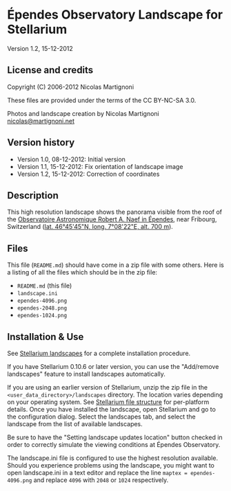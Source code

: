# Épendes Observatory Landscape for Stellarium

Version 1.2, 15-12-2012

## License and credits

Copyright (C) 2006-2012 Nicolas Martignoni

These files are provided under the terms of the CC BY-NC-SA 3.0.

Photos and landscape creation by Nicolas Martignoni <nicolas@martignoni.net>

## Version history

* Version 1.0, 08-12-2012: Initial version
* Version 1.1, 15-12-2012: Fix orientation of landscape image
* Version 1.2, 15-12-2012: Correction of coordinates

## Description

This high resolution landscape shows the panorama visible from the roof of the [Observatoire Astronomique Robert A. Naef in Épendes](http://www.observatoire-naef.ch/), near Fribourg, Switzerland ([lat. 46°45'45"N, long. 7°08'22"E, alt. 700 m](http://toolserver.org/~geohack/geohack.php?params=46.76236_N_7.13938_E)).

## Files

This file (`README.md`) should have come in a zip file with some others. Here is a listing of all the files which should be in the zip file:

*  `README.md` (this file)
*  `landscape.ini`
*  `ependes-4096.png`
*  `ependes-2048.png`
*  `ependes-1024.png`

## Installation & Use

See [Stellarium landscapes](http://www.stellarium.org/wiki/index.php/Landscapes) for a complete installation procedure.

If you have Stellarium 0.10.6 or later version, you can use the "Add/remove landscapes" feature to install landscapes automatically.

If you are using an earlier version of Stellarium, unzip the zip file in the `<user_data_directory>/landscapes` directory. The location varies depending on your operating system. See [Stellarium file structure](http://www.stellarium.org/doc/head/fileStructure.html) for per-platform details. Once you have installed the landscape, open Stellarium and go to the configuration dialog.  Select the landscapes tab, and select the landscape from the list of available landscapes.

Be sure to have the "Setting landscape updates location" button checked in order to correctly simulate the viewing conditions at Épendes Observatory.

The landscape.ini file is configured to use the highest resolution available. Should you experience problems using the landscape, you might want to open landscape.ini in a text editor and replace the line `maptex = ependes-4096.png` and replace `4096` with `2048` or `1024` respectively.
